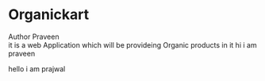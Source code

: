 # Organickart

Author Praveen 
<br>
it is a web Application which will be provideing Organic products in it 
hi i am praveen

hello i am prajwal

